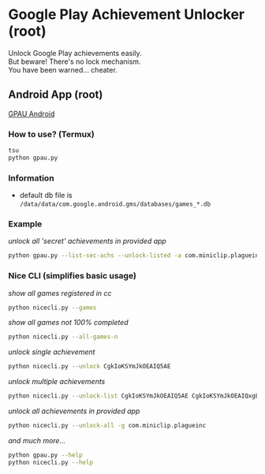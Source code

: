 # Google Play Achievement Unlocker (root)
Unlock Google Play achievements easily.\
But beware! There's no lock mechanism.\
You have been warned... cheater.

## Android App (root)
[GPAU Android](https://github.com/TheNoiselessNoise/google_play_achievement_unlocker_app)

### How to use? (Termux)
```bash
tsu
python gpau.py
```

### Information
- default db file is `/data/data/com.google.android.gms/databases/games_*.db`

### Example
_unlock all 'secret' achievements in provided app_
```bash
python gpau.py --list-sec-achs --unlock-listed -a com.miniclip.plagueinc
```

### Nice CLI (simplifies basic usage)

_show all games registered in cc_
```bash
python nicecli.py --games
```

_show all games not 100% completed_
```bash
python nicecli.py --all-games-n
```

_unlock single achievement_
```bash
python nicecli.py --unlock CgkIoKSYmJkOEAIQ5AE
```

_unlock multiple achievements_
```bash
python nicecli.py --unlock-list CgkIoKSYmJkOEAIQ5AE CgkIoKSYmJkOEAIQxgE
```

_unlock all achievements in provided app_
```bash
python nicecli.py --unlock-all -g com.miniclip.plagueinc
```

_and much more..._
```bash
python gpau.py --help
python nicecli.py --help
```
